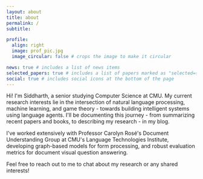 ```yaml
---
layout: about
title: about
permalink: /
subtitle: 

profile:
  align: right
  image: prof_pic.jpg
  image_circular: false # crops the image to make it circular

news: true # includes a list of news items
selected_papers: true # includes a list of papers marked as "selected={true}"
social: true # includes social icons at the bottom of the page
---
```


Hi! I'm Siddharth, a senior studying Computer Science at CMU. My current research interests lie in the intersection of natural language processing, machine learning, and game theory - towards building intelligent systems using language agents. I'll be documenting this journey - from summarizing recent papers and books, to describing my research - in my blog.

I've worked extensively with Professor Carolyn Rosé's Document Understanding Group at CMU's Language Technologies Institute, developing graph-based models for form processing, and robust evaluation metrics for document visual question answering. 

Feel free to reach out to me to chat about my research or any shared interests!